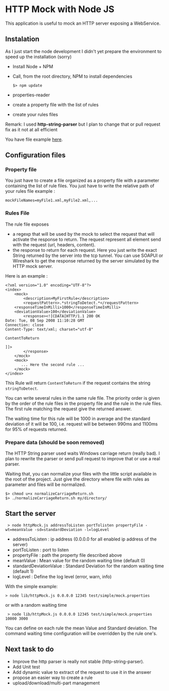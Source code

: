 # HTTP Mock with Node JS

This application is useful to mock an HTTP server exposing a WebService.

## Instalation

As I just start the node development I didn't yet prepare the environment to speed up the installation (sorry)

* Install Node + NPM
* Call, from the root directory, NPM to install dependencies

  ``` $> npm update ```

 * properties-reader
* create a property file with the list of rules
* create your rules files

Remark: I used **http-string-parser** but I plan to change that or pull request fix as it not at all efficient

You have file example [here](./example).

## Configuration files

### Property file

You just have to create a file organized as a property file with a parameter containing the list of rule files. You just have to write the relative path of your rules file example :

``` mockFileNames=myFile1.xml,myFile2.xml,... ```

### Rules File

The rule file exposes

* a regexp that will be used by the mock to select the request that will activate the response to return. The request represent all element send with the request (url, headers, content).
* the response to return for each request. Here you just write the exact String returned by the server into the tcp tunnel. You can use SOAPUI or Wireshark to get the response returned by the server simulated by the HTTP mock server.

Here is an example :

```
<?xml version="1.0" encoding="UTF-8"?>
<index>
	<mock>
		<description>MyFirstRule</description>
		<requestPattern>.*stringToDetect.*</requestPattern>
    <responseTimeInMilli>1000</responseTimeInMilli>
    <deviationValue>100</deviationValue>
		<response><![CDATA[HTTP/1.1 200 OK
Date: Tue, 08 Sep 2008 11:10:28 GMT
Connection: close
Content-Type: text/xml; charset="utf-8"

ContentToReturn

]]>
		</response>
	</mock>
	<mock>
	   ... Here the second rule ...
	</mock>
</index>
```

This Rule will return ``` ContentToReturn ``` if the request contains the string ``` stringToDetect ```.

You can write several rules in the same rule file. The priority order is given by the order of the rule files in the property file and the rule in the rule files. The first rule matching the request give the returned answer.

The waiting time for this rule will be 1000 in average and the standard deviation of it will be 100, i.e. request will be between 990ms and 1100ms for 95% of requests returned.

### Prepare data (should be soon removed)

The HTTP String parser used waits Windows carriage return (really bad). I plan to rewrite the parser or send pull request to improve that or use a real parser.

Waiting that, you can normalize your files with the little script available in the root of the project. Just give the directory where file with rules as parameter and files will be normalized.

```
$> chmod u+x normalizeCarriageReturn.sh
$> ./normalizeCarriageReturn.sh my/directory/
```



## Start the server

``` > node httpMock.js addressToListen portTolisten propertyFile -wt=meanValue -sd=standardDeviation -l=logLevel```

* addressToListen : ip address (0.0.0.0 for all enabled ip address of the server)
* portToListen : port to listen
* propertyFile : path the property file described above
* meanValue : Mean value for the random waiting time (default 0)
* standardDeviationValue : Standard Deviation for the random waiting time (default 1)
* logLevel : Define the log level (error, warn, info)


With the simple example:

``` > node lib/httpMock.js 0.0.0.0 12345 test/simple/mock.properties ```

or with a random waiting time

``` > node lib/httpMock.js 0.0.0.0 12345 test/simple/mock.properties 10000 3000```

You can define on each rule the mean Value and Standard deviation. The command waiting time configuration will be overridden by the rule one's.

## Next task to do

* Improve the http parser is really not stable (http-string-parser).
* Add Unit test
* Add dynamic value to extract of the request to use it in the answer
* propose an easier way to create a rule
* upload/download/multi-part management
